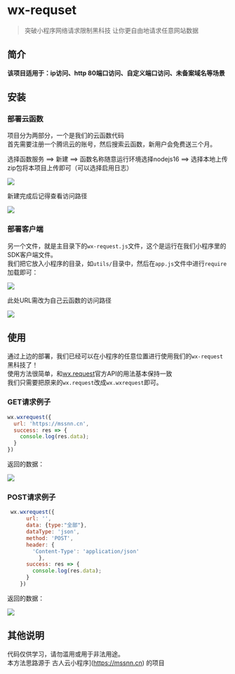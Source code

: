 # wx-requset
> 突破小程序网络请求限制黑科技
> 让你更自由地请求任意网站数据


## 简介
**该项目适用于：ip访问、http 80端口访问、自定义端口访问、未备案域名等场景**

## 安装
### 部署云函数

项目分为两部分，一个是我们的云函数代码  
首先需要注册一个腾讯云的账号，然后搜索云函数，新用户会免费送三个月。  

选择函数服务 ==> 新建 ==> 函数名称随意运行环境选择nodejs16 ==> 选择本地上传zip包将本项目上传即可（可以选择启用日志）

![](https://images.weserv.nl/?url=https://article.biliimg.com/bfs/article/0aee0b54d51fb288b9b92f1391c9a15f1feed534.png)


新建完成后记得查看访问路径


![](https://images.weserv.nl/?url=https://article.biliimg.com/bfs/article/400fe6bede5c9d9a1fe4d6f73a7e25cbae8f9e9c.png)

### 部署客户端

另一个文件，就是主目录下的`wx-request.js`文件，这个是运行在我们小程序里的SDK客户端文件。    
我们把它放入小程序的目录，如`utils/`目录中，然后在`app.js`文件中进行`require`加载即可：

![](https://images.weserv.nl/?url=https://article.biliimg.com/bfs/article/b845802f00ac31649fbca44586b318bee624f6df.png)


此处URL需改为自己云函数的访问路径


![](https://images.weserv.nl/?url=https://article.biliimg.com/bfs/article/4a7d73da1f1ecec2b9dc1a530326a61a04d00a54.png)

## 使用

通过上边的部署，我们已经可以在小程序的任意位置进行使用我们的`wx-request`黑科技了！    
使用方法很简单，和[wx.request](https://developers.weixin.qq.com/miniprogram/dev/api/wx.request.html)官方API的用法基本保持一致    
我们只需要把原来的`wx.request`改成`wx.wxrequest`即可。

### GET请求例子


```js    
wx.wxrequest({
  url: 'https://mssnn.cn',
  success: res => {
    console.log(res.data);
  }
})
```

返回的数据：

![](https://images.weserv.nl/?url=https://article.biliimg.com/bfs/article/a3c6e336943022d05b5922fe08ea7110f319c97d.png)

### POST请求例子

``` js
 wx.wxrequest({
      url: '',
      data: {type:"全部"},
      dataType: 'json',
      method: 'POST',
      header: {
        'Content-Type': 'application/json'
          },
      success: res => {
        console.log(res.data);
      }
    })
```

返回的数据：

![](https://images.weserv.nl/?url=https://article.biliimg.com/bfs/article/85da3822ad36ed077b4519276b3653ac4ccd867c.png)

## 其他说明

代码仅供学习，请勿滥用或用于非法用途。    
本方法思路源于 古人云小程序](https://mssnn.cn) 的项目
